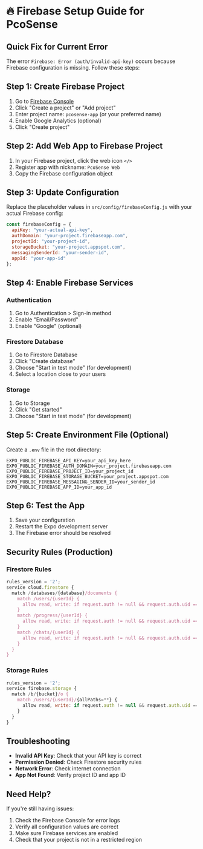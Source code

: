 # 🔥 Firebase Setup Guide for PcoSense

## Quick Fix for Current Error

The error `Firebase: Error (auth/invalid-api-key)` occurs because Firebase configuration is missing. Follow these steps:

## Step 1: Create Firebase Project

1. Go to [Firebase Console](https://console.firebase.google.com/)
2. Click "Create a project" or "Add project"
3. Enter project name: `pcosense-app` (or your preferred name)
4. Enable Google Analytics (optional)
5. Click "Create project"

## Step 2: Add Web App to Firebase Project

1. In your Firebase project, click the web icon `</>`
2. Register app with nickname: `PcoSense Web`
3. Copy the Firebase configuration object

## Step 3: Update Configuration

Replace the placeholder values in `src/config/firebaseConfig.js` with your actual Firebase config:

```javascript
const firebaseConfig = {
  apiKey: "your-actual-api-key",
  authDomain: "your-project.firebaseapp.com",
  projectId: "your-project-id",
  storageBucket: "your-project.appspot.com",
  messagingSenderId: "your-sender-id",
  appId: "your-app-id"
};
```

## Step 4: Enable Firebase Services

### Authentication
1. Go to Authentication > Sign-in method
2. Enable "Email/Password"
3. Enable "Google" (optional)

### Firestore Database
1. Go to Firestore Database
2. Click "Create database"
3. Choose "Start in test mode" (for development)
4. Select a location close to your users

### Storage
1. Go to Storage
2. Click "Get started"
3. Choose "Start in test mode" (for development)

## Step 5: Create Environment File (Optional)

Create a `.env` file in the root directory:

```env
EXPO_PUBLIC_FIREBASE_API_KEY=your_api_key_here
EXPO_PUBLIC_FIREBASE_AUTH_DOMAIN=your_project.firebaseapp.com
EXPO_PUBLIC_FIREBASE_PROJECT_ID=your_project_id
EXPO_PUBLIC_FIREBASE_STORAGE_BUCKET=your_project.appspot.com
EXPO_PUBLIC_FIREBASE_MESSAGING_SENDER_ID=your_sender_id
EXPO_PUBLIC_FIREBASE_APP_ID=your_app_id
```

## Step 6: Test the App

1. Save your configuration
2. Restart the Expo development server
3. The Firebase error should be resolved

## Security Rules (Production)

### Firestore Rules
```javascript
rules_version = '2';
service cloud.firestore {
  match /databases/{database}/documents {
    match /users/{userId} {
      allow read, write: if request.auth != null && request.auth.uid == userId;
    }
    match /progress/{userId} {
      allow read, write: if request.auth != null && request.auth.uid == userId;
    }
    match /chats/{userId} {
      allow read, write: if request.auth != null && request.auth.uid == userId;
    }
  }
}
```

### Storage Rules
```javascript
rules_version = '2';
service firebase.storage {
  match /b/{bucket}/o {
    match /users/{userId}/{allPaths=**} {
      allow read, write: if request.auth != null && request.auth.uid == userId;
    }
  }
}
```

## Troubleshooting

- **Invalid API Key**: Check that your API key is correct
- **Permission Denied**: Check Firestore security rules
- **Network Error**: Check internet connection
- **App Not Found**: Verify project ID and app ID

## Need Help?

If you're still having issues:
1. Check the Firebase Console for error logs
2. Verify all configuration values are correct
3. Make sure Firebase services are enabled
4. Check that your project is not in a restricted region




